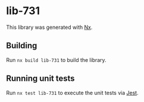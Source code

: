 # lib-731

This library was generated with [Nx](https://nx.dev).

## Building

Run `nx build lib-731` to build the library.

## Running unit tests

Run `nx test lib-731` to execute the unit tests via [Jest](https://jestjs.io).
